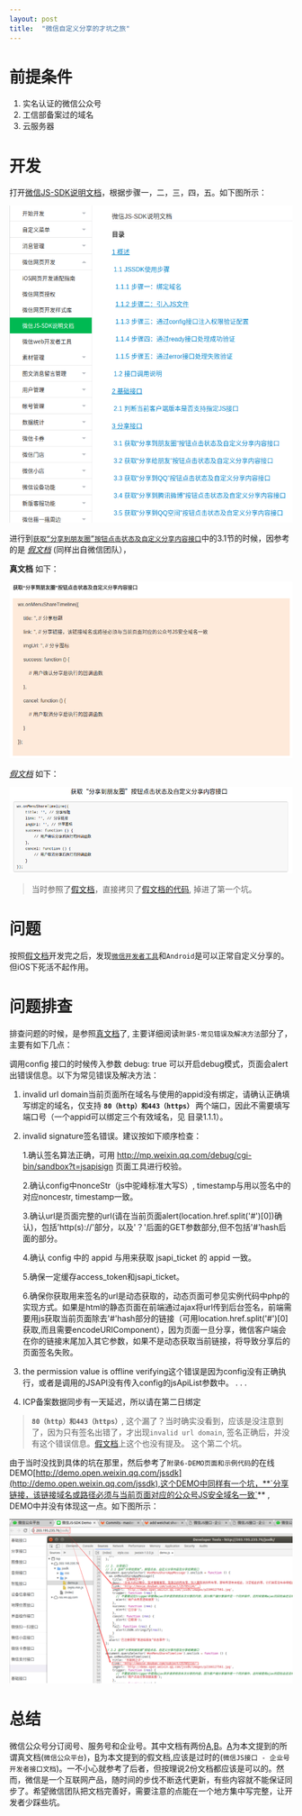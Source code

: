 ```yaml
---
layout: post
title:  "微信自定义分享的才坑之旅"
---
```


# 前提条件

1. 实名认证的微信公众号
2. 工信部备案过的域名
3. 云服务器

# 开发

打开[微信JS-SDK说明文档][1]，根据步骤一，二，三，四，五。如下图所示：

![](..//images/wechat/share1.png)

进行到[`获取“分享到朋友圈”按钮点击状态及自定义分享内容接口`][1]中的3.1节的时候，因参考的是 *[假文档][_3.1]* (同样出自微信团队），

**真文档** 如下：

![](..//images/wechat/true-share-timeline.png)

*[假文档][_3.1]* 如下：

![](../images/wechat/false-share-timeline.png)

> 当时参照了[假文档][_1]，直接拷贝了[假文档的代码][gitlab], 掉进了第一个坑。

# 问题

按照[假文档][_1]开发完之后，发现[`微信开发者工具`][wechat-tool]和`Android`是可以正常自定义分享的。但iOS下死活不起作用。

# 问题排查

排查问题的时候，是参照[真文档][1]了, 主要详细阅读`附录5-常见错误及解决方法`部分了，主要有如下几点：

调用config 接口的时候传入参数 debug: true 可以开启debug模式，页面会alert出错误信息。以下为常见错误及解决方法：

1. invalid url domain当前页面所在域名与使用的appid没有绑定，请确认正确填写绑定的域名，仅支持 **`80（http）和443（https）`** 两个端口，因此不需要填写端口号（一个appid可以绑定三个有效域名，见 目录1.1.1）。

2. invalid signature签名错误。建议按如下顺序检查：

   1.确认签名算法正确，可用 http://mp.weixin.qq.com/debug/cgi-bin/sandbox?t=jsapisign 页面工具进行校验。

   2.确认config中nonceStr（js中驼峰标准大写S）, timestamp与用以签名中的对应noncestr, timestamp一致。

   3.确认url是页面完整的url(请在当前页面alert(location.href.split('#')[0])确认)，包括'http(s)://'部分，以及'？'后面的GET参数部分,但不包括'#'hash后面的部分。

   4.确认 config 中的 appid 与用来获取 jsapi_ticket 的 appid 一致。

   5.确保一定缓存access_token和jsapi_ticket。

   6.确保你获取用来签名的url是动态获取的，动态页面可参见实例代码中php的实现方式。如果是html的静态页面在前端通过ajax将url传到后台签名，前端需要用js获取当前页面除去'#'hash部分的链接（可用location.href.split('#')[0]获取,而且需要encodeURIComponent），因为页面一旦分享，微信客户端会在你的链接末尾加入其它参数，如果不是动态获取当前链接，将导致分享后的页面签名失败。

3. the permission value is offline verifying这个错误是因为config没有正确执行，或者是调用的JSAPI没有传入config的jsApiList参数中。
.
.
.
24. ICP备案数据同步有一天延迟，所以请在第二日绑定

> **`80（http）和443（https）`**, 这个漏了？当时确实没看到，应该是没注意到了，因为只有签名出错了，才出现`invalid url domain`, 签名正确后，并没有这个错误信息。[假文档][_1]上这个也没有提及。 这个第二个坑。

由于当时没找到具体的坑在那里，然后参考了`附录6-DEMO页面和示例代码`的在线DEMO[http://demo.open.weixin.qq.com/jssdk](http://demo.open.weixin.qq.com/jssdk),这个DEMO中同样有一个坑，**`分享链接，该链接域名或路径必须与当前页面对应的公众号JS安全域名一致`** ,
DEMO中并没有体现这一点。如下图所示：

![](../images/wechat/share-link.jpg)


# 总结

微信公众号分订阅号、服务号和企业号。其中文档有两份[A][1],[B][_1]。[A][1]为本文提到的所谓真文档(`微信公众平台`)，[B][_1]为本文提到的假文档,应该是过时的(`微信JS接口 - 企业号开发者接口文档`)。一不小心就参考了后者，但按理说2份文档都应该是可以的。然而，微信是一个互联网产品，随时间的步伐不断迭代更新，有些内容就不能保证同步了。希望微信团队把文档完善好，需要注意的点能在一个地方集中写完整，让开发者少踩些坑。







[1]: https://mp.weixin.qq.com/wiki?t=resource/res_main&id=mp1421141115
[_1]: http://qydev.weixin.qq.com/wiki/index.php?title=%E5%BE%AE%E4%BF%A1JS%E6%8E%A5%E5%8F%A3
[_3.1]: http://qydev.weixin.qq.com/wiki/index.php?title=%E5%BE%AE%E4%BF%A1JS%E6%8E%A5%E5%8F%A3#.E8.8E.B7.E5.8F.96.E2.80.9C.E5.88.86.E4.BA.AB.E5.88.B0.E6.9C.8B.E5.8F.8B.E5.9C.88.E2.80.9D.E6.8C.89.E9.92.AE.E7.82.B9.E5.87.BB.E7.8A.B6.E6.80.81.E5.8F.8A.E8.87.AA.E5.AE.9A.E4.B9.89.E5.88.86.E4.BA.AB.E5.86.85.E5.AE.B9.E6.8E.A5.E5.8F.A3
[gitlab]: http://git.hz.ulsee.com/face-swap/swap-server/commit/b0c2089134c9234ad3a592412744d9c4ae5247ff#d287dcc17744ce1bc4ef30a82d13d68721dca737_0_2
[wechat-tool]: https://mp.weixin.qq.com/wiki?t=resource/res_main&id=mp1455784140
